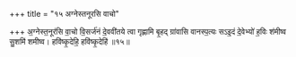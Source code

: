 +++
title = "१५ अग्नेस्तनूरसि वाचो"

+++
अ॒ग्नेस्त॒नूर॑सि वा॒चो वि॒सर्ज॑नं दे॒ववी॑तये त्वा गृह्णामि बृ॒हद् ग्रा॑वासि वानस्प॒त्यः सऽइ॒दं दे॒वेभ्यो॑ ह॒विः श॑मीष्व सु॒शमि॑ शमीष्व। हवि॑ष्कृ॒देहि॒ हवि॑ष्कृ॒देहि॑ ॥१५॥